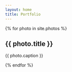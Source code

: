 ```yaml
---
layout: home
title: Portfolio
---
```


<!-- Thumbnail -->
<section id="thumbnails">{% for photo in site.photos %}
	<article>
		<a class="thumbnail" href="{{ photo.image }}" data-position="center top"><img src="{{ photo.thumbnail }}" alt="" /></a>
		<h2>{{ photo.title }}</h2>
		<p>{{ photo.caption }}</p>
	</article>
{% endfor %}</section>
